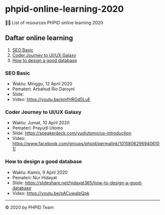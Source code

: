 # phpid-online-learning-2020

👩‍🏫 List of resources PHPID online learning 2020

## Daftar online learning

1. [SEO Basic](#seo-basic)
1. [Coder Journey to UI/UX Galaxy](#coder-journey-to-uiux-galaxy)
1. [How to design a good database](#how-to-design-a-good-database)

### SEO Basic

- Waktu: Minggu, 12 April 2020
- Pemateri: Arbahud Rio Daroyni
- Slide:
- Video: https://youtu.be/emfHRGd5LuE

### Coder Journey to UI/UX Galaxy

- Waktu: Jumat, 10 April 2020
- Pemateri: Prayudi Utomo
- Slide: https://speakerdeck.com/yudiutomo/ux-introduction
- Video: https://www.facebook.com/groups/phpid/permalink/10158062969406101/

### How to design a good database

- Waktu: Kamis, 9 April 2020
- Pemateri: Nur Hidayat
- Slide: https://slideshare.net/hidayat365/how-to-design-a-good-database
- Video: https://youtu.be/pACuwalpQpk

----

©️ 2020 by PHPID Team
